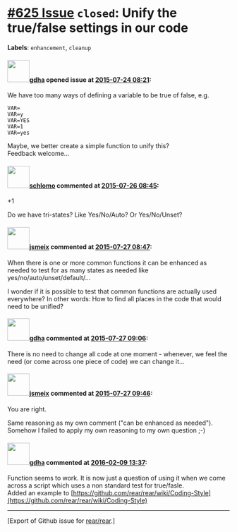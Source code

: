 [\#625 Issue](https://github.com/rear/rear/issues/625) `closed`: Unify the true/false settings in our code
==========================================================================================================

**Labels**: `enhancement`, `cleanup`

#### <img src="https://avatars.githubusercontent.com/u/888633?u=cdaeb31efcc0048d3619651aa18dd4b76e636b21&v=4" width="50">[gdha](https://github.com/gdha) opened issue at [2015-07-24 08:21](https://github.com/rear/rear/issues/625):

We have too many ways of defining a variable to be true of false, e.g.

    VAR=
    VAR=y
    VAR=YES
    VAR=1
    VAR=yes

Maybe, we better create a simple function to unify this?  
Feedback welcome...

#### <img src="https://avatars.githubusercontent.com/u/101384?v=4" width="50">[schlomo](https://github.com/schlomo) commented at [2015-07-26 08:45](https://github.com/rear/rear/issues/625#issuecomment-124957994):

+1

Do we have tri-states? Like Yes/No/Auto? Or Yes/No/Unset?

#### <img src="https://avatars.githubusercontent.com/u/1788608?u=925fc54e2ce01551392622446ece427f51e2f0ce&v=4" width="50">[jsmeix](https://github.com/jsmeix) commented at [2015-07-27 08:47](https://github.com/rear/rear/issues/625#issuecomment-125130584):

When there is one or more common functions it can be enhanced as needed
to test for as many states as needed like yes/no/auto/unset/default/...

I wonder if it is possible to test that common functions are actually
used everywhere? In other words: How to find all places in the code that
would need to be unified?

#### <img src="https://avatars.githubusercontent.com/u/888633?u=cdaeb31efcc0048d3619651aa18dd4b76e636b21&v=4" width="50">[gdha](https://github.com/gdha) commented at [2015-07-27 09:06](https://github.com/rear/rear/issues/625#issuecomment-125136242):

There is no need to change all code at one moment - whenever, we feel
the need (or come across one piece of code) we can change it...

#### <img src="https://avatars.githubusercontent.com/u/1788608?u=925fc54e2ce01551392622446ece427f51e2f0ce&v=4" width="50">[jsmeix](https://github.com/jsmeix) commented at [2015-07-27 09:46](https://github.com/rear/rear/issues/625#issuecomment-125148759):

You are right.

Same reasoning as my own comment ("can be enhanced as needed"). Somehow
I failed to apply my own reasoning to my own question ;-)

#### <img src="https://avatars.githubusercontent.com/u/888633?u=cdaeb31efcc0048d3619651aa18dd4b76e636b21&v=4" width="50">[gdha](https://github.com/gdha) commented at [2016-02-09 13:37](https://github.com/rear/rear/issues/625#issuecomment-181867728):

Function seems to work. It is now just a question of using it when we
come across a script which uses a non standard test for true/fasle.  
Added an example to
[https://github.com/rear/rear/wiki/Coding-Style](https://github.com/rear/rear/wiki/Coding-Style)

------------------------------------------------------------------------

\[Export of Github issue for
[rear/rear](https://github.com/rear/rear).\]
